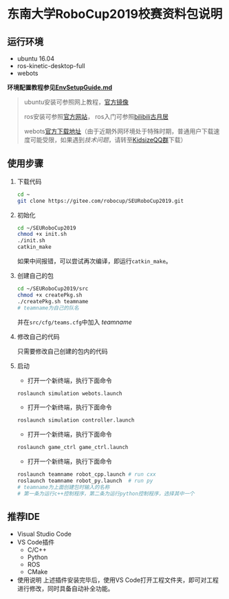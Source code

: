 # 东南大学RoboCup2019校赛资料包说明

## 运行环境

* ubuntu 16.04
* ros-kinetic-desktop-full
* webots

**环境配置教程参见[EnvSetupGuide.md](https://github.com/Sciroccogti/SEURoboCup2019Kidsize/blob/master/EnvSetupGuide.md)**

> ubuntu安装可参照网上教程，[官方镜像](http://releases.ubuntu.com/16.04/ubuntu-16.04.6-desktop-amd64.iso)
>
> ros安装可参照[官方网站](http://wiki.ros.org/kinetic/Installation/Ubuntu)，
> ros入门可参照[bilibili古月居](https://www.bilibili.com/video/av59458869?from=search&seid=5767370996297806957)
>
> webots[官方下载地址](https://github.com/omichel/webots/releases/download/R2019b/webots_2019b_amd64.deb)（由于近期外网环境处于特殊时期，普通用户下载速度可能受限，如果遇到*技术问题*，请转至[KidsizeQQ群](https://jq.qq.com/?_wv=1027&k=55BwToG)下载）

## 使用步骤

1. 下载代码

    ```Bash
    cd ~
    git clone https://gitee.com/robocup/SEURoboCup2019.git
    ```

2. 初始化

    ```Bash
    cd ~/SEURoboCup2019
    chmod +x init.sh
    ./init.sh
    catkin_make
    ```

    如果中间报错，可以尝试再次编译，即运行`catkin_make`。

3. 创建自己的包

    ```Bash
    cd ~/SEURoboCup2019/src
    chmod +x createPkg.sh
    ./createPkg.sh teamname
    # teamname为自己的队名
    ```
    并在`src/cfg/teams.cfg`中加入 *teamname*

4. 修改自己的代码

    只需要修改自己创建的包内的代码

5. 启动

    * 打开一个新终端，执行下面命令

    ```Bash
    roslaunch simulation webots.launch
    ```

    * 打开一个新终端，执行下面命令

    ```Bash
    roslaunch simulation controller.launch
    ```

    * 打开一个新终端，执行下面命令

    ```Bash
    roslaunch game_ctrl game_ctrl.launch
    ```

    * 打开一个新终端，执行下面命令

    ```Bash
    roslaunch teamname robot_cpp.launch # run cxx
    roslaunch teamname robot_py.launch  # run py
    # teamname为上面创建包时输入的名称
    # 第一条为运行c++控制程序，第二条为运行python控制程序，选择其中一个
    ```

## 推荐IDE

* Visual Studio Code
* VS Code插件
  * C/C++
  * Python
  * ROS
  * CMake
* 使用说明
    上述插件安装完毕后，使用VS Code打开工程文件夹，即可对工程进行修改，同时具备自动补全功能。

